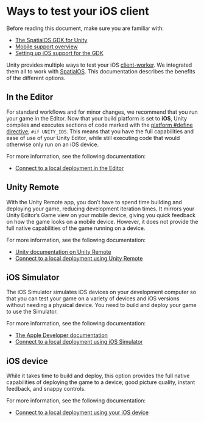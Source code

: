 # Ways to test your iOS client

Before reading this document, make sure you are familiar with:

  * [The SpatialOS GDK for Unity]({{urlRoot}}/content/intro-reference)
  * [Mobile support overview]({{urlRoot}}/content/mobile/overview)
  * [Setting up iOS support for the GDK]({{urlRoot}}/content/mobile/ios/setup)

Unity provides multiple ways to test your iOS [client-worker]({{urlRoot}}/content/glossary#client-worker). We integrated them all to work with [SpatialOS]({{urlRoot}}/content/glossary#spatialos-runtime). This documentation describes the benefits of the different options.

## In the Editor
For standard workflows and for minor changes, we recommend that you run your game in the Editor. Now that your build platform is set to **iOS**, Unity compiles and executes sections of code marked with the [platform #define directive](https://docs.unity3d.com/Manual/PlatformDependentCompilation.html); `#if UNITY_IOS`. This means that you have the full capabilities and ease of use of your Unity Editor, while still executing code that would otherwise only run on an iOS device.

For more information, see the following documentation:

  * [Connect to a local deployment in the Editor]({{urlRoot}}/content/mobile/ios/local-deploy#in-editor)

## Unity Remote

With the Unity Remote app, you don’t have to spend time building and deploying your game, reducing development iteration times. It mirrors your Unity Editor’s Game view on your mobile device, giving you quick feedback on how the game looks on a mobile device. However, it does not provide the full native capabilities of the game running on a device.

For more information, see the following documentation:

  * [Unity documentation on Unity Remote](https://docs.unity3d.com/Manual/UnityRemote5.html)
  * [Connect to a local deployment using Unity Remote]({{urlRoot}}/content/mobile/ios/local-deploy#unity-remote)

## iOS Simulator

The iOS Simulator simulates iOS devices on your development computer so that you can test your game on a variety of devices and iOS versions without needing a physical device. You need to build and deploy your game to use the Simulator.

For more information, see the following documentation:

  * [The Apple Developer documentation](https://developer.apple.com/library/archive/documentation/IDEs/Conceptual/simulator_help_topics/Chapter/Chapter.html)
  * [Connect to a local deployment using iOS Simulator]({{urlRoot}}/content/mobile/ios/local-deploy#ios-simulator)

## iOS device

While it takes time to build and deploy, this option provides the full native capabilities of deploying the game to a device; good picture quality, instant feedback, and snappy controls.

For more information, see the following documentation:

  * [Connect to a local deployment using your iOS device]({{urlRoot}}/content/mobile/ios/local-deploy#ios-device)
